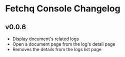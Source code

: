 # Fetchq Console Changelog

## v0.0.6

- Display document's related logs
- Open a document page from the log's detail page
- Removes the details from the logs list page

